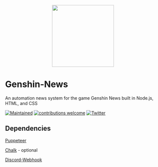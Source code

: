 <p align="center"><img src="https://genshinnews.com/paimon.png" width="200"></p>  

# Genshin-News
An automation news system for the game Genshin News built in Node.js, HTML, and CSS

[![Maintained](https://img.shields.io/maintenance/yes/2020)](https://github.com/ptrlrd/Genshin-News/commits/main) 
[![contributions welcome](https://img.shields.io/badge/contributions-welcome-brightgreen.svg?style=flat)](https://github.com/ptrlrd/Genshin-News/issues) 
[![Twitter](https://img.shields.io/twitter/follow/ptrlrd)](https://twitter.com/ptrlrd) 

## Dependencies
[Puppeteer](https://github.com/puppeteer/puppeteer)

[Chalk](https://www.npmjs.com/package/chalk) - optional

[Discord-Webhook](https://www.npmjs.com/package/webhook-discord)


